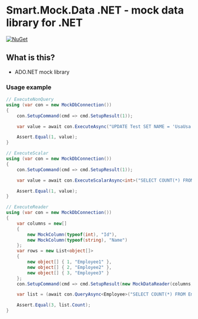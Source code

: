 # Smart.Mock.Data .NET - mock data library for .NET

[![NuGet](https://img.shields.io/nuget/v/Usa.Smart.Mock.Data.svg)](https://www.nuget.org/packages/Usa.Smart.Mock.Data)

## What is this?

* ADO.NET mock library

### Usage example

```csharp
// ExecuteNonQuery
using (var con = new MockDbConnection())
{
    con.SetupCommand(cmd => cmd.SetupResult(1));

    var value = await con.ExecuteAsync("UPDATE Test SET NAME = 'UsaUsa' WHERE Id = 1234");

    Assert.Equal(1, value);
}
```

```csharp
// ExecuteScalar
using (var con = new MockDbConnection())
{
    con.SetupCommand(cmd => cmd.SetupResult(1));

    var value = await con.ExecuteScalarAsync<int>("SELECT COUNT(*) FROM Test");

    Assert.Equal(1, value);
}
```

```csharp
// ExecuteReader
using (var con = new MockDbConnection())
{
    var columns = new[]
    {
        new MockColumn(typeof(int), "Id"),
        new MockColumn(typeof(string), "Name")
    };
    var rows = new List<object[]>
    {
        new object[] { 1, "Employee1" },
        new object[] { 2, "Employee2" },
        new object[] { 3, "Employee3" }
    };
    con.SetupCommand(cmd => cmd.SetupResult(new MockDataReader(columns, rows)));

    var list = (await con.QueryAsync<Employee>("SELECT COUNT(*) FROM Employee")).ToList();

    Assert.Equal(3, list.Count);
}
```
